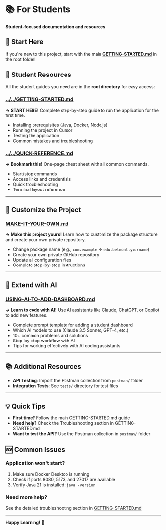 # 📚 For Students

**Student-focused documentation and resources**

## 🎯 Start Here

If you're new to this project, start with the main **[GETTING-STARTED.md](../../GETTING-STARTED.md)** in the root folder!

## 📖 Student Resources

All the student guides you need are in the **root directory** for easy access:

### [../../GETTING-STARTED.md](../../GETTING-STARTED.md)
**→ START HERE!** Complete step-by-step guide to run the application for the first time.
- Installing prerequisites (Java, Docker, Node.js)
- Running the project in Cursor
- Testing the application
- Common mistakes and troubleshooting

### [../../QUICK-REFERENCE.md](../../QUICK-REFERENCE.md)
**→ Bookmark this!** One-page cheat sheet with all common commands.
- Start/stop commands
- Access links and credentials
- Quick troubleshooting
- Terminal layout reference

---

## 🎨 Customize the Project

### [MAKE-IT-YOUR-OWN.md](./MAKE-IT-YOUR-OWN.md)
**→ Make this project yours!** Learn how to customize the package structure and create your own private repository.
- Change package name (e.g., `com.example` → `edu.belmont.yourname`)
- Create your own private GitHub repository
- Update all configuration files
- Complete step-by-step instructions

---

## 🤖 Extend with AI

### [USING-AI-TO-ADD-DASHBOARD.md](./USING-AI-TO-ADD-DASHBOARD.md)
**→ Learn to code with AI!** Use AI assistants like Claude, ChatGPT, or Copilot to add new features.
- Complete prompt template for adding a student dashboard
- Which AI models to use (Claude 3.5 Sonnet, GPT-4, etc.)
- 10+ common problems and solutions
- Step-by-step workflow with AI
- Tips for working effectively with AI coding assistants

---

## 📚 Additional Resources

- **API Testing**: Import the Postman collection from `postman/` folder
- **Integration Tests**: See `tests/` directory for test files

---

## 💡 Quick Tips

- **First time?** Follow the main GETTING-STARTED.md guide
- **Need help?** Check the Troubleshooting section in GETTING-STARTED.md
- **Want to test the API?** Use the Postman collection in `postman/` folder

## 🆘 Common Issues

### Application won't start?
1. Make sure Docker Desktop is running
2. Check if ports 8080, 5173, and 27017 are available
3. Verify Java 21 is installed: `java -version`

### Need more help?
See the detailed troubleshooting section in [GETTING-STARTED.md](../../GETTING-STARTED.md#-troubleshooting)

---

**Happy Learning!** 🚀

